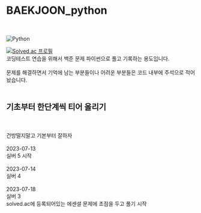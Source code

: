 # BAEKJOON_python

<br>

![Python](https://img.shields.io/badge/Python-3776AB.svg?&style=for-the-badge&logo=Python&logoColor=white)

[![Solved.ac
프로필](http://mazassumnida.wtf/api/v2/generate_badge?boj=rlawjddla0203)](https://solved.ac/rlawjddla0203)
<br>
코딩테스트 연습을 위해서 백준 문제 파이썬으로 풀고 기록하는 용도입니다. <br><br>
문제를 해결하면서 기억에 남는 부분들이나 어려운 부분들은 코드 내부에 주석으로 적어놨습니다.<br><br>

<h2>기초부터 한단계씩 티어 올리기</h2><br><br>
건방떨지말고 기본부터 잘하자<br><br>
2023-07-13 <br>
실버 5 시작 <br><br>
2023-07-14 <br>
실버 4  <br><br>
2023-07-18 <br>
실버 3 <br>
solved.ac에 등록되어있는 에센셜 문제에 초점을 두고 풀기 시작 <br><br>
